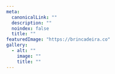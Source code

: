 ```yaml
---
meta:
  canonicalLink: ""
  description: ""
  noindex: false
  title: ""
featuredImage: "https://brincadeira.co"
gallery:
  - alt: ""
    image: ""
    title: ""
---
```


<!-- Use this to force Gatsby to correctly determine optional images/file schema -->
